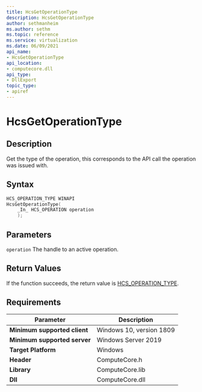 ```yaml
---
title: HcsGetOperationType
description: HcsGetOperationType
author: sethmanheim
ms.author: sethm
ms.topic: reference
ms.service: virtualization
ms.date: 06/09/2021
api_name:
- HcsGetOperationType
api_location:
- computecore.dll
api_type:
- DllExport
topic_type: 
- apiref
---
```

# HcsGetOperationType

## Description

Get the type of the operation, this corresponds to the API call the operation was issued with.

## Syntax

```cpp
HCS_OPERATION_TYPE WINAPI
HcsGetOperationType(
    _In_ HCS_OPERATION operation
    );
```

## Parameters

`operation`
The handle to an active operation.

## Return Values

If the function succeeds, the return value is [HCS_OPERATION_TYPE](./HCS_OPERATION_TYPE.md).

## Requirements

|Parameter|Description|
|---|---|
| **Minimum supported client** | Windows 10, version 1809 |
| **Minimum supported server** | Windows Server 2019 |
| **Target Platform** | Windows |
| **Header** | ComputeCore.h |
| **Library** | ComputeCore.lib |
| **Dll** | ComputeCore.dll |